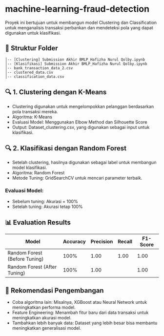 # machine-learning-fraud-detection

Proyek ini bertujuan untuk membangun model Clustering dan Classification untuk menganalisis transaksi perbankan dan mendeteksi pola yang dapat digunakan untuk klasifikasi. <br>

## 📂 Struktur Folder
```
│-- [Clustering] Submission Akhir BMLP_Hafizha Nurul Qolby.ipynb
│-- [Klasifikasi] Submission Akhir BMLP_Hafizha Nurul Qolby.ipynb
│-- bank_transaction_data_2.csv
│-- clustered_data.csv
│-- classification_data.csv
```

## 🔍 1. Clustering dengan K-Means
- Clustering digunakan untuk mengelompokkan pelanggan berdasarkan pola transaksi mereka.
- Algoritma: K-Means
- Evaluasi Model: Menggunakan Elbow Method dan Silhouette Score
- Output: Dataset_clustering.csv, yang digunakan sebagai input untuk klasifikasi.

## 🔍 2. Klasifikasi dengan Random Forest
- Setelah clustering, hasilnya digunakan sebagai label untuk membangun model klasifikasi.
- Algoritma: Random Forest
- Metode Tuning: GridSearchCV untuk mencari parameter terbaik. <br>
### Evaluasi Model:
- Sebelum tuning: Akurasi = 100%
- Setelah tuning: Akurasi tetap 100%
  
## 📊 **Evaluation Results**
| Model | Accuracy | Precision | Recall | F1-Score |
|--------|----------|------------|---------|----------|
| Random Forest (Before Tuning) | 100% | 1.00 | 1.00 | 1.00 |
| Random Forest (After Tuning) | 100% | 1.00 | | 1.00 |

## 🚀 Rekomendasi Pengembangan
- Coba algoritma lain: Misalnya, XGBoost atau Neural Network untuk meningkatkan performa model.
- Feature Engineering: Menambah fitur baru dari data transaksi untuk meningkatkan akurasi model.
- Tambahkan lebih banyak data: Dataset yang lebih besar bisa membantu meningkatkan generalisasi model.
